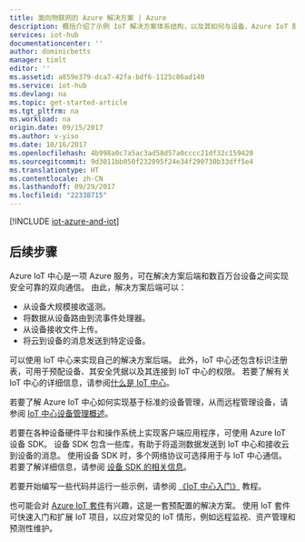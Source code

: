 ```yaml
---
title: 面向物联网的 Azure 解决方案 | Azure
description: 概括介绍了示例 IoT 解决方案体系结构，以及其如何与设备、Azure IoT 服务、Azure IoT 设备 SDK、Azure IoT 服务 SDK 和其他 Azure 服务进行关联
services: iot-hub
documentationcenter: ''
author: dominicbetts
manager: timlt
editor: ''
ms.assetid: a859e379-dca7-42fa-bdf6-1125c86ad140
ms.service: iot-hub
ms.devlang: na
ms.topic: get-started-article
ms.tgt_pltfrm: na
ms.workload: na
origin.date: 09/15/2017
ms.author: v-yiso
ms.date: 10/16/2017
ms.openlocfilehash: 4b998a0c7a5ac3ad58d57a0cccc21df32c159420
ms.sourcegitcommit: 9d3011bb050f232095f24e34f290730b33dff5e4
ms.translationtype: HT
ms.contentlocale: zh-CN
ms.lasthandoff: 09/29/2017
ms.locfileid: "22338715"
---
```

[!INCLUDE [iot-azure-and-iot](../../includes/iot-azure-and-iot.md)]

## <a name="next-steps"></a>后续步骤
Azure IoT 中心是一项 Azure 服务，可在解决方案后端和数百万台设备之间实现安全可靠的双向通信。 由此，解决方案后端可以：

- 从设备大规模接收遥测。
- 将数据从设备路由到流事件处理器。
- 从设备接收文件上传。
- 将云到设备的消息发送到特定设备。

可以使用 IoT 中心来实现自己的解决方案后端。 此外，IoT 中心还包含标识注册表，可用于预配设备、其安全凭据以及其连接到 IoT 中心的权限。 若要了解有关 IoT 中心的详细信息，请参阅[什么是 IoT 中心][lnk-iot-hub]。

若要了解 Azure IoT 中心如何实现基于标准的设备管理，从而远程管理设备，请参阅 [IoT 中心设备管理概述][lnk-device-management]。

若要在各种设备硬件平台和操作系统上实现客户端应用程序，可使用 Azure IoT 设备 SDK。 设备 SDK 包含一些库，有助于将遥测数据发送到 IoT 中心和接收云到设备的消息。 使用设备 SDK 时，多个网络协议可选择用于与 IoT 中心通信。 若要了解详细信息，请参阅 [设备 SDK 的相关信息][lnk-device-sdks]。

若要开始编写一些代码并运行一些示例，请参阅 [《IoT 中心入门》][lnk-getstarted] 教程。

也可能会对 [Azure IoT 套件][lnk-iot-suite]有兴趣，这是一套预配置的解决方案。 使用 IoT 套件可快速入门和扩展 IoT 项目，以应对常见的 IoT 情形，例如远程监视、资产管理和预测性维护。

[lnk-getstarted]: ./iot-hub-csharp-csharp-getstarted.md
[lnk-device-sdks]: https://github.com/Azure/azure-iot-sdks
[lnk-iot-hub]: ./iot-hub-what-is-iot-hub.md
[lnk-iot-suite]: /iot-suite/
[lnk-iotdev]: https://www.azure.cn/develop/iot/
[lnk-device-management]: ./iot-hub-device-management-overview.md

<!--Update_Description:update meta properties and wording-->